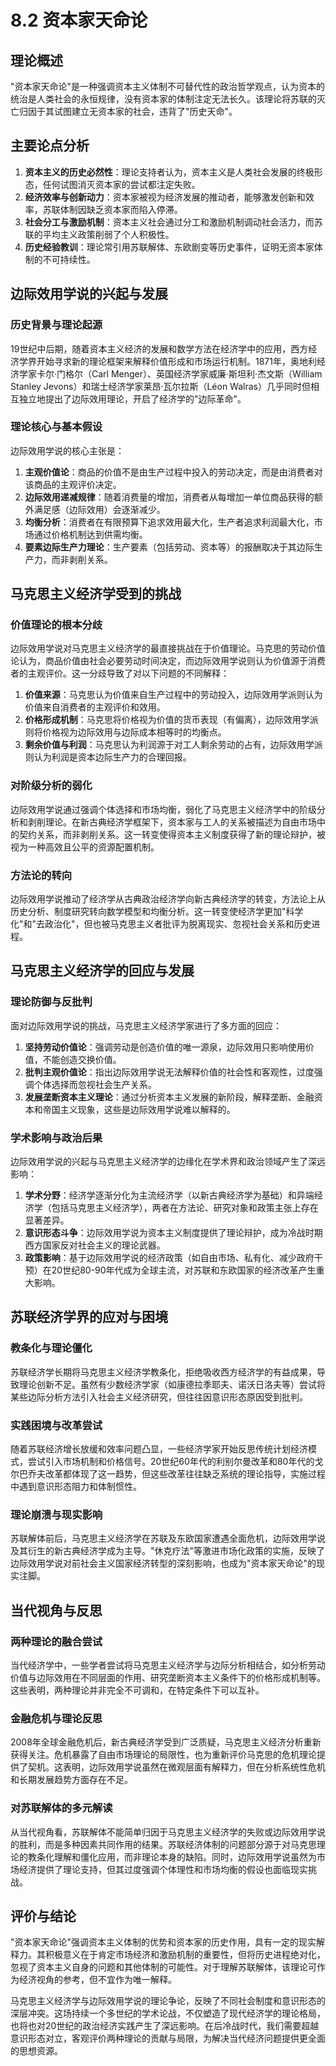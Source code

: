 # 8.2 资本家天命论

## 理论概述
"资本家天命论"是一种强调资本主义体制不可替代性的政治哲学观点，认为资本的统治是人类社会的永恒规律，没有资本家的体制注定无法长久。该理论将苏联的灭亡归因于其试图建立无资本家的社会，违背了"历史天命"。

## 主要论点分析
1. **资本主义的历史必然性**：理论支持者认为，资本主义是人类社会发展的终极形态，任何试图消灭资本家的尝试都注定失败。
2. **经济效率与创新动力**：资本家被视为经济发展的推动者，能够激发创新和效率，苏联体制因缺乏资本家而陷入停滞。
3. **社会分工与激励机制**：资本主义社会通过分工和激励机制调动社会活力，而苏联的平均主义政策削弱了个人积极性。
4. **历史经验教训**：理论常引用苏联解体、东欧剧变等历史事件，证明无资本家体制的不可持续性。

## 边际效用学说的兴起与发展

### 历史背景与理论起源

19世纪中后期，随着资本主义经济的发展和数学方法在经济学中的应用，西方经济学界开始寻求新的理论框架来解释价值形成和市场运行机制。1871年，奥地利经济学家卡尔·门格尔（Carl Menger）、英国经济学家威廉·斯坦利·杰文斯（William Stanley Jevons）和瑞士经济学家莱昂·瓦尔拉斯（Léon Walras）几乎同时但相互独立地提出了边际效用理论，开启了经济学的"边际革命"。

### 理论核心与基本假设

边际效用学说的核心主张是：

1. **主观价值论**：商品的价值不是由生产过程中投入的劳动决定，而是由消费者对该商品的主观评价决定。
2. **边际效用递减规律**：随着消费量的增加，消费者从每增加一单位商品获得的额外满足感（边际效用）会逐渐减少。
3. **均衡分析**：消费者在有限预算下追求效用最大化，生产者追求利润最大化，市场通过价格机制达到供需均衡。
4. **要素边际生产力理论**：生产要素（包括劳动、资本等）的报酬取决于其边际生产力，而非剥削关系。

## 马克思主义经济学受到的挑战

### 价值理论的根本分歧

边际效用学说对马克思主义经济学的最直接挑战在于价值理论。马克思的劳动价值论认为，商品价值由社会必要劳动时间决定，而边际效用学说则认为价值源于消费者的主观评价。这一分歧导致了对以下问题的不同解释：

1. **价值来源**：马克思认为价值来自生产过程中的劳动投入，边际效用学派则认为价值来自消费者的主观评价和效用。
2. **价格形成机制**：马克思将价格视为价值的货币表现（有偏离），边际效用学派则将价格视为边际效用与边际成本相等时的均衡点。
3. **剩余价值与利润**：马克思认为利润源于对工人剩余劳动的占有，边际效用学派则认为利润是资本边际生产力的合理回报。

### 对阶级分析的弱化

边际效用学说通过强调个体选择和市场均衡，弱化了马克思主义经济学中的阶级分析和剥削理论。在新古典经济学框架下，资本家与工人的关系被描述为自由市场中的契约关系，而非剥削关系。这一转变使得资本主义制度获得了新的理论辩护，被视为一种高效且公平的资源配置机制。

### 方法论的转向

边际效用学说推动了经济学从古典政治经济学向新古典经济学的转变，方法论上从历史分析、制度研究转向数学模型和均衡分析。这一转变使经济学更加"科学化"和"去政治化"，但也被马克思主义者批评为脱离现实、忽视社会关系和历史进程。

## 马克思主义经济学的回应与发展

### 理论防御与反批判

面对边际效用学说的挑战，马克思主义经济学家进行了多方面的回应：

1. **坚持劳动价值论**：强调劳动是创造价值的唯一源泉，边际效用只影响使用价值，不能创造交换价值。
2. **批判主观价值论**：指出边际效用学说无法解释价值的社会性和客观性，过度强调个体选择而忽视社会生产关系。
3. **发展垄断资本主义理论**：通过分析资本主义发展的新阶段，解释垄断、金融资本和帝国主义现象，这些是边际效用学说难以解释的。

### 学术影响与政治后果

边际效用学说的兴起与马克思主义经济学的边缘化在学术界和政治领域产生了深远影响：

1. **学术分野**：经济学逐渐分化为主流经济学（以新古典经济学为基础）和异端经济学（包括马克思主义经济学），两者在方法论、研究对象和政策主张上存在显著差异。
2. **意识形态斗争**：边际效用学说为资本主义制度提供了理论辩护，成为冷战时期西方国家反对社会主义的理论武器。
3. **政策影响**：基于边际效用学说的经济政策（如自由市场、私有化、减少政府干预）在20世纪80-90年代成为全球主流，对苏联和东欧国家的经济改革产生重大影响。

## 苏联经济学界的应对与困境

### 教条化与理论僵化

苏联经济学长期将马克思主义经济学教条化，拒绝吸收西方经济学的有益成果，导致理论创新不足。虽然有少数经济学家（如康德拉季耶夫、诺沃日洛夫等）尝试将某些边际分析方法引入社会主义经济研究，但往往因意识形态原因受到批判。

### 实践困境与改革尝试

随着苏联经济增长放缓和效率问题凸显，一些经济学家开始反思传统计划经济模式，尝试引入市场机制和价格信号。20世纪60年代的利别尔曼改革和80年代的戈尔巴乔夫改革都体现了这一趋势，但这些改革往往缺乏系统的理论指导，实施过程中遇到意识形态阻力和体制惯性。

### 理论崩溃与现实影响

苏联解体前后，马克思主义经济学在苏联及东欧国家遭遇全面危机，边际效用学说及其衍生的新古典经济学成为主导。"休克疗法"等激进市场化政策的实施，反映了边际效用学说对前社会主义国家经济转型的深刻影响，也成为"资本家天命论"的现实注脚。

## 当代视角与反思

### 两种理论的融合尝试

当代经济学中，一些学者尝试将马克思主义经济学与边际分析相结合，如分析劳动价值与边际效用在不同层面的作用、研究垄断资本主义条件下的价格形成机制等。这些表明，两种理论并非完全不可调和，在特定条件下可以互补。

### 金融危机与理论反思

2008年全球金融危机后，新古典经济学受到广泛质疑，马克思主义经济分析重新获得关注。危机暴露了自由市场理论的局限性，也为重新评价马克思的危机理论提供了契机。这表明，边际效用学说虽然在微观层面有解释力，但在分析系统性危机和长期发展趋势方面存在不足。

### 对苏联解体的多元解读

从当代视角看，苏联解体不能简单归因于马克思主义经济学的失败或边际效用学说的胜利，而是多种因素共同作用的结果。苏联经济体制的问题部分源于对马克思理论的教条化理解和僵化应用，而非理论本身的缺陷。同时，边际效用学说虽然为市场经济提供了理论支持，但其过度强调个体理性和市场均衡的假设也面临现实挑战。

## 评价与结论
"资本家天命论"强调资本主义体制的优势和资本家的历史作用，具有一定的现实解释力。其积极意义在于肯定市场经济和激励机制的重要性，但将历史进程绝对化，忽视了资本主义自身的问题和其他体制的可能性。对于理解苏联解体，该理论可作为经济视角的参考，但不宜作为唯一解释。

马克思主义经济学与边际效用学说的理论争论，反映了不同社会制度和意识形态的深层冲突。这场持续一个多世纪的学术论战，不仅塑造了现代经济学的理论格局，也将也对20世纪的政治经济实践产生了深远影响。在后冷战时代，我们需要超越意识形态对立，客观评价两种理论的贡献与局限，为解决当代经济问题提供更全面的思想资源。

